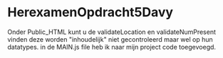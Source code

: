 # HerexamenOpdracht5Davy

Onder Public_HTML kunt u de validateLocation en validateNumPresent vinden
deze worden "inhoudelijk" niet gecontroleerd maar wel op hun datatypes.
in de MAIN.js file heb ik naar mijn project code toegevoegd.
